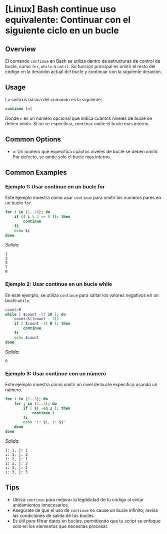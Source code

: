 # [Linux] Bash continue uso equivalente: Continuar con el siguiente ciclo en un bucle

## Overview
El comando `continue` en Bash se utiliza dentro de estructuras de control de bucle, como `for`, `while` o `until`. Su función principal es omitir el resto del código en la iteración actual del bucle y continuar con la siguiente iteración.

## Usage
La sintaxis básica del comando es la siguiente:

```bash
continue [n]
```

Donde `n` es un número opcional que indica cuántos niveles de bucle se deben omitir. Si no se especifica, `continue` omite el bucle más interno.

## Common Options
- `n`: Un número que especifica cuántos niveles de bucle se deben omitir. Por defecto, se omite solo el bucle más interno.

## Common Examples

### Ejemplo 1: Usar continue en un bucle for
Este ejemplo muestra cómo usar `continue` para omitir los números pares en un bucle `for`.

```bash
for i in {1..10}; do
    if (( i % 2 == 0 )); then
        continue
    fi
    echo $i
done
```
*Salida:*
```
1
3
5
7
9
```

### Ejemplo 2: Usar continue en un bucle while
En este ejemplo, se utiliza `continue` para saltar los valores negativos en un bucle `while`.

```bash
count=0
while [ $count -lt 10 ]; do
    count=$((count - 1))
    if [ $count -lt 0 ]; then
        continue
    fi
    echo $count
done
```
*Salida:*
```
0
```

### Ejemplo 3: Usar continue con un número
Este ejemplo muestra cómo omitir un nivel de bucle específico usando un número.

```bash
for i in {1..3}; do
    for j in {1..3}; do
        if [ $j -eq 2 ]; then
            continue 1
        fi
        echo "i: $i, j: $j"
    done
done
```
*Salida:*
```
i: 1, j: 1
i: 1, j: 3
i: 2, j: 1
i: 2, j: 3
i: 3, j: 1
i: 3, j: 3
```

## Tips
- Utiliza `continue` para mejorar la legibilidad de tu código al evitar anidamientos innecesarios.
- Asegúrate de que el uso de `continue` no cause un bucle infinito; revisa las condiciones de salida de tus bucles.
- Es útil para filtrar datos en bucles, permitiendo que tu script se enfoque solo en los elementos que necesitas procesar.